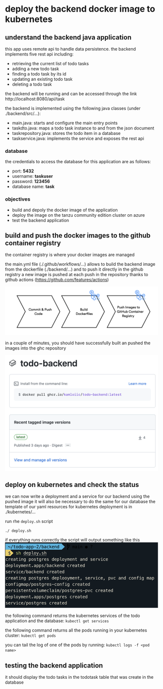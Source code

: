 # deploy the backend docker image to kubernetes

## understand the backend java application

this app uses remote api to handle data persistence. the backend implements five rest api including: 
* retrieving the current list of todo tasks
* adding a new todo task
* finding a todo task by its id 
* updating an existing todo task
* deleting a todo task

the backend will be running and can be accessed through the link http://localhost:8080/api/task

the backend is implemented using the following java classes (under ./backend/src/...):
* main.java: starts and configure the main entry points 
* taskdto.java: maps a todo task instance to and from the json document 
* taskrepository.java: stores the todo item in a database 
* taskservice.java: implements the service and exposes the rest api

### database

the credentials to access the database for this application are as follows:

- port: **5432**
- username: **taskuser**
- password: **123456**
- database name: **task**

### objectives

* build and depoly the docker image of the application
* deploy the image on the tanzu community edition cluster on azure
* test the backend application

## build and push the docker images to the github container registry 

the container registry is where your docker images are managed

the main.yml file (./.github/workflows/...) allows to build the backend image from the dockerfile (./backend/...) and to push it directly in the github registry
a new image is pushed at each push in the repository thanks to github actions (https://github.com/features/actions)

![](images/ci.png )

in a couple of minutes, you should have successfully built an pushed the images into the ghc repository 

![](images/package-backend.png )

## deploy on kubernetes and check the status 

we can now write a deployment and a service for our backend using the pushed image 
it will also be necessary to do the same for our database
the template of our yaml resources for kubernetes deployment is in ./kubernetes/...

run rhe `deploy.sh` script 
```
./ deploy.sh
```

if everything runs correctly the script will output something like this 
![](images/deploy-backend.png )

the following command returns the kubernetes services of the todo application and the database: 
`kubectl get services`

the following command returns all the pods running in your kubernetes cluster: 
`kubectl get pods`

you can tail the log of one of the pods by running: 
`kubectl logs -f <pod name>`

## testing the backend application

it should display the todo tasks in the todotask table that was create in the database 







